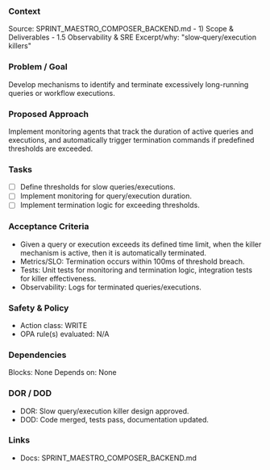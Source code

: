 ### Context

Source: SPRINT_MAESTRO_COMPOSER_BACKEND.md - 1) Scope & Deliverables - 1.5 Observability & SRE
Excerpt/why: "slow‑query/execution killers"

### Problem / Goal

Develop mechanisms to identify and terminate excessively long-running queries or workflow executions.

### Proposed Approach

Implement monitoring agents that track the duration of active queries and executions, and automatically trigger termination commands if predefined thresholds are exceeded.

### Tasks

- [ ] Define thresholds for slow queries/executions.
- [ ] Implement monitoring for query/execution duration.
- [ ] Implement termination logic for exceeding thresholds.

### Acceptance Criteria

- Given a query or execution exceeds its defined time limit, when the killer mechanism is active, then it is automatically terminated.
- Metrics/SLO: Termination occurs within 100ms of threshold breach.
- Tests: Unit tests for monitoring and termination logic, integration tests for killer effectiveness.
- Observability: Logs for terminated queries/executions.

### Safety & Policy

- Action class: WRITE
- OPA rule(s) evaluated: N/A

### Dependencies

Blocks: None
Depends on: None

### DOR / DOD

- DOR: Slow query/execution killer design approved.
- DOD: Code merged, tests pass, documentation updated.

### Links

- Docs: SPRINT_MAESTRO_COMPOSER_BACKEND.md
